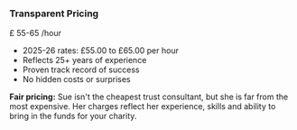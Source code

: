 <div class="pricing-card">
    <h3>Transparent Pricing</h3>
    <div class="price">
        <span class="currency">£</span>
        <span class="amount">55-65</span>
        <span class="period">/hour</span>
    </div>
    <ul class="pricing-features">
        <li><i class="fas fa-check"></i> 2025-26 rates: £55.00 to £65.00 per hour</li>
        <li><i class="fas fa-check"></i> Reflects 25+ years of experience</li>
        <li><i class="fas fa-check"></i> Proven track record of success</li>
        <li><i class="fas fa-check"></i> No hidden costs or surprises</li>
    </ul>
    <p class="pricing-note">
        <strong>Fair pricing:</strong> Sue isn't the cheapest trust consultant, but she is far from the most expensive. 
        Her charges reflect her experience, skills and ability to bring in the funds for your charity.
    </p>
</div>
